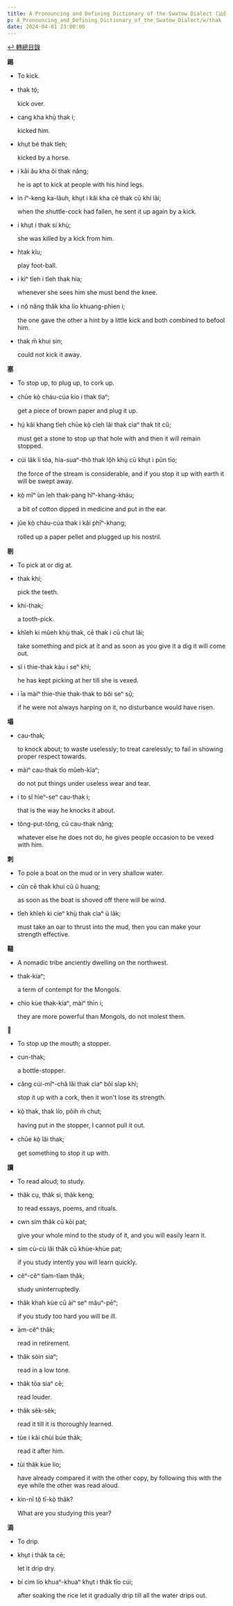 ```yaml
---
title: A Pronouncing and Defining Dictionary of the Swatow Dialect (汕頭方言音義字典) / thak
p: A_Pronouncing_and_Defining_Dictionary_of_the_Swatow_Dialect/w/thak
date: 2024-04-01 23:00:00
---
```


[↩️ 轉總目錄](/A_Pronouncing_and_Defining_Dictionary_of_the_Swatow_Dialect)


**踢**
- To kick.

- thak tó̤;

  kick over.

- cang kha khṳ̀ thak i;

  kicked him.

- khṳt bé thak tîeh;

  kicked by a horse.

- i kâi ău kha ŏi thak nâng;

  he is apt to kick at people with his hind legs.

- ìn íⁿ-keng ka-lâuh, khṳt i kâi kha cē thak cū khí lâi;

  when the shuttle-cock had fallen, he sent it up again by a kick.

- i khṳt i thak sí khṳ̀;

  she was killed by a kick from him.

- htak kîu;

  play foot-ball.

- i kìⁿ tîeh i tîeh thak hia;

  whenever she sees him she must bend the knee.

- i nŏ̤ nâng thâk kha lío khuang-phìen i;

  the one gave the other a hint by a little kick and both combined to befool him.

- thak m̄ khui sin;

  could not kick it away.

**塞**
- To stop up, to plug up, to cork up.

- chūe kò̤ cháu-cúa kio i thak tìaⁿ;

  get a piece of brown paper and plug it up.

- hṳ́ kâi khang tîeh chūe kò̤ cîeh lâi thak cìaⁿ thak tit cŭ;

  must get a stone to stop up that hole with and then it will remain stopped.

- cúi lâk li tōa, hía-suaⁿ-thô thak lô̤h khṳ̀ cū khṳt i pûn tīo;

  the force of the stream is considerable, and if you stop it up with earth it will be swept away.

- kò̤ mîⁿ ùn îeh thak-pàng hĭⁿ-khang-kháu;

  a bit of cotton dipped in medicine and put in the ear.

- jûe kò̤ cháu-cúa thak i kâi phīⁿ-khang;

  rolled up a paper pellet and plugged up his nostril.

**剔**
- To pick at or dig at.

- thak khí;

  pick the teeth.

- khí-thak;

  a tooth-pick.

- khîeh ki mûeh khṳ̀ thak, cē thak i cū chut lâi;

  take something and pick at it and as soon as you give it a dig it will come out.

- sĭ i thie-thak kàu i seⁿ khì;

  he has kept picking at her till she is vexed.

- i īa màiⁿ thie-thie thak-thak to bŏi seⁿ sṳ̄;

  if he were not always harping on it, no disturbance would have risen.

**塌**

- cau-thak;

  to knock about; to waste uselessly; to treat carelessly; to fail in showing proper respect towards.

- màiⁿ cau-thak tīo mûeh-kĭaⁿ;

  do not put things under useless wear and tear.

- i to sĭ hìeⁿ-seⁿ cau-thak i;

  that is the way he knocks it about.

- tŏng-put-tŏng, cū cau-thak nâng;

  whatever else he does not do, he gives people occasion to be vexed with him.

**刺**
- To pole a boat on the mud or in very shallow water.

- cûn cē thak khui cū ŭ huang;

  as soon as the boat is shoved off there will be wind.

- tîeh khîeh ki cíeⁿ khṳ̀ thak cìaⁿ ŭ lâk;

  must take an oar to thrust into the mud, then you can make your strength effective.

**韃**
- A nomadic tribe anciently dwelling on the northwest.

- thak-kíaⁿ;

  a term of contempt for the Mongols.

- chìo kùe thak-kíaⁿ, màiⁿ thīn i;

  they are more powerful than Mongols, do not molest them.

**𠯑**
- To stop up the mouth; a stopper.

- cun-thak;

  a bottle-stopper.

- câng cúi-mîⁿ-châ lâi thak cìaⁿ bŏi sîap khì;

  stop it up with a cork, then it won't lose its strength.

- kò̤ thak, thak lío, pôih m̄ chut;

  having put in the stopper, I cannot pull it out.

- chūe kò̤ lâi thak;

  get something to stop it up with.

**讀**
- To read aloud; to study.

- thâk cṳ, thâk si, thâk keng;

  to read essays, poems, and rituals.

- cwn sim thâk cū kōi pat;

  give your whole mind to the study of it, and you will easily learn it.

- sim cù-cù lâi thâk cū khùe-khùe pat;

  if you study intently you will learn quickly.

- cĕⁿ-cĕⁿ tīam-tīam thâk;

  study uninterruptedly.

- thâk khah kùe cū àiⁿ seⁿ mâuⁿ-pēⁿ;

  if you study too hard you will be ill.

- àm-cĕⁿ thâk;

  read in retirement.

- thâk sòin siaⁿ;

  read in a low tone.

- thâk tōa siaⁿ cē;

  read louder.

- thâk sêk-sêk;

  read it till it is thoroughly learned.

- tùe i kâi chùi búe thâk;

  read it after him.

- tùi thâk kùe lío;

  have already compared it with the other copy, by following this with the eye while the other was read aloud.

- kin-nî tŏ̤ tī-kò̤ thâk?

  What are you studying this year?

**滴**
- To drip.

- khṳt i thâk ta cē;

  let it drip dry.

- bí cìm lío khuaⁿ-khuaⁿ khṳt i thâk tīo cúi;

  after soaking the rice let it gradually drip till all the water drips out.